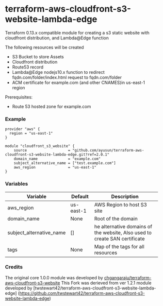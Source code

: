 # terraform-aws-cloudfront-s3-website-lambda-edge
Terraform 0.13.x compatible module for creating a s3 static website with cloudfront distribution, and Lambda@Edge function

The following resources will be created
  
  - S3 Bucket to store Assets
  - Cloudfront distribution
  - Route53 record
  - Lambda@Edge nodejs10.x function to redirect fqdn.com/folder/index.html request to fqdn.com/folder
  - ACM certificate for example.com (and other CNAMES)in us-east-1 region


  
Prerequisites:

  - Route 53 hosted zone for example.com
  
### Example

    provider "aws" {
      region = "us-east-1"
    }
     
    module "cloudfront_s3_website" {
        source                   = "github.com/ayusun/terraform-aws-cloudfront-s3-website-lambda-edge.git?ref=2.0.1"
        domain_name              = "example.com"
        subject_alternative_name = ["test.example.com"]
        aws_region               = "us-east-1"
    }

### Variables    
| Variable | Default | Description |
| -------- | ------- | ----------- |
| aws_region | us-east-1| AWS Region to host S3 site | 
| domain_name | None | Root of the domain|
| subject_alternative_name | [] | he alternative domains of the website, Also used to create SAN certificate |
| tags | None | Map of the tags for all resources |

### Credits
The original core 1.0.0 module was developed by [chgangaraju/terraform-aws-cloudfront-s3-website](https://github.com/chgangaraju/terraform-aws-cloudfront-s3-website)
This Fork was derieved from ver 1.2.1 module developed by [twstewart42/terraform-aws-cloudfront-s3-website-lambda-edge] (https://github.com/twstewart42/terraform-aws-cloudfront-s3-website-lambda-edge)
